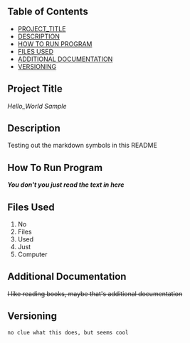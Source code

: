 

## Table of Contents

- [PROJECT_TITLE](#Project-Title)
- [DESCRIPTION](#Description)
- [HOW TO RUN PROGRAM](#How-To-Run-Program)
- [FILES USED](#Files-Used)
- [ADDITIONAL DOCUMENTATION](#Additional-Documentation)
- [VERSIONING](#Versioning)


## Project Title

*Hello_World Sample*

## Description 

Testing out the markdown symbols in this README

## How To Run Program 

**_You don't you just read the text in here_**

## Files Used

1. No
2. Files
3. Used
4. Just
5. Computer

## Additional Documentation

~~I like reading books, maybe that's additional documentation~~

## Versioning

`no clue what this does, but seems cool`
